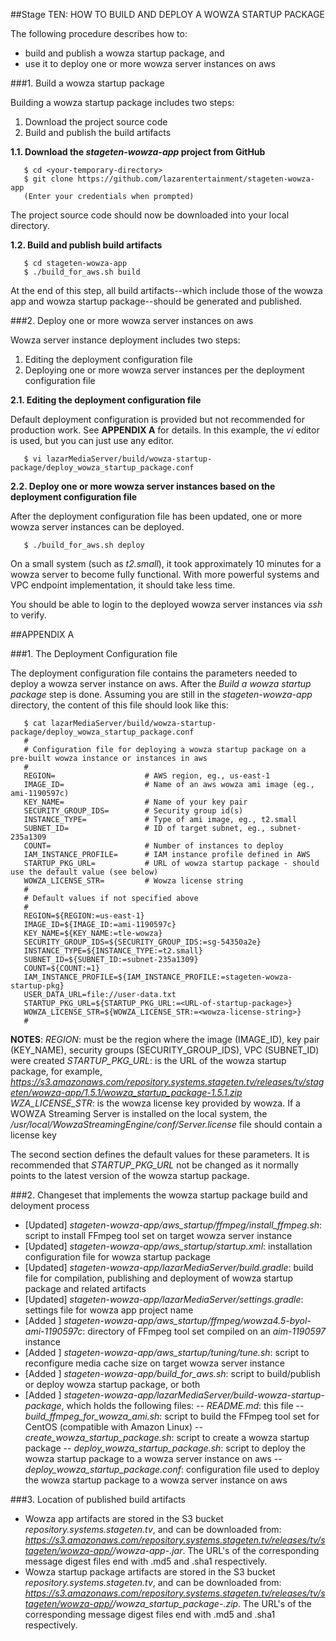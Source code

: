 ##Stage TEN: HOW TO BUILD AND DEPLOY A WOWZA STARTUP PACKAGE

The following procedure describes how to:
- build and publish a wowza startup package, and
- use it to deploy one or more wowza server instances on aws

###1. Build a wowza startup package

Building a wowza startup package includes two steps:

1. Download the project source code
2. Build and publish the build artifacts

**1.1. Download the *stageten-wowza-app* project from GitHub**
```
   $ cd <your-temporary-directory>
   $ git clone https://github.com/lazarentertainment/stageten-wowza-app
   (Enter your credentials when prompted)
```
The project source code should now be downloaded into your local directory.

**1.2. Build and publish build artifacts**
```
   $ cd stageten-wowza-app
   $ ./build_for_aws.sh build
```
   At the end of this step, all build artifacts--which include those of the wowza app and wowza startup package--should be generated and published.

###2. Deploy one or more wowza server instances on aws

Wowza server instance deployment includes two steps:

1. Editing the deployment configuration file
2. Deploying one or more wowza server instances per the deployment configuration file

**2.1. Editing the deployment configuration file**

   Default deployment configuration is provided but not recommended for production work. See **APPENDIX A** for details.
   In this example, the *vi* editor is used, but you can just use any editor.
```
   $ vi lazarMediaServer/build/wowza-startup-package/deploy_wowza_startup_package.conf
```
**2.2. Deploy one or more wowza server instances based on the deployment configuration file**

   After the deployment configuration file has been updated, one or more wowza server instances can be deployed.
```
   $ ./build_for_aws.sh deploy
```
   On a small system (such as *t2.small*), it took approximately 10 minutes for a wowza server to become fully functional. With more powerful systems and VPC endpoint implementation, it should take less time.

   You should be able to login to the deployed wowza server instances via *ssh* to verify.


##APPENDIX A

###1. The Deployment Configuration file

The deployment configuration file contains the parameters needed to deploy a wowza server instance on aws. After the *Build a wowza startup package* step is done. Assuming you are still in the *stageten-wowza-app* directory, the content of this file should look like this:
```
   $ cat lazarMediaServer/build/wowza-startup-package/deploy_wowza_startup_package.conf
   #
   # Configuration file for deploying a wowza startup package on a pre-built wowza instance or instances in aws
   #
   REGION=                    # AWS region, eg., us-east-1
   IMAGE_ID=                  # Name of an aws wowza ami image (eg., ami-1190597c)
   KEY_NAME=                  # Name of your key pair
   SECURITY_GROUP_IDS=        # Security group id(s)
   INSTANCE_TYPE=             # Type of ami image, eg., t2.small
   SUBNET_ID=                 # ID of target subnet, eg., subnet-235a1309
   COUNT=                     # Number of instances to deploy
   IAM_INSTANCE_PROFILE=      # IAM instance profile defined in AWS
   STARTUP_PKG_URL=           # URL of wowza startup package - should use the default value (see below)
   WOWZA_LICENSE_STR=         # Wowza license string
   #
   # Default values if not specified above
   #
   REGION=${REGION:=us-east-1}
   IMAGE_ID=${IMAGE_ID:=ami-1190597c}
   KEY_NAME=${KEY_NAME:=tle-wowza}
   SECURITY_GROUP_IDS=${SECURITY_GROUP_IDS:=sg-54350a2e}
   INSTANCE_TYPE=${INSTANCE_TYPE:=t2.small}
   SUBNET_ID=${SUBNET_ID:=subnet-235a1309}
   COUNT=${COUNT:=1}
   IAM_INSTANCE_PROFILE=${IAM_INSTANCE_PROFILE:=stageten-wowza-startup-pkg}
   USER_DATA_URL=file://user-data.txt
   STARTUP_PKG_URL=${STARTUP_PKG_URL:=<URL-of-startup-package>}
   WOWZA_LICENSE_STR=${WOWZA_LICENSE_STR:=<wowza-license-string>}
   #
```
**NOTES**:
*REGION*: must be the region where the image (IMAGE_ID), key pair (KEY_NAME), security groups (SECURITY_GROUP_IDS), VPC (SUBNET_ID) were created
*STARTUP_PKG_URL*: is the URL of the wowza startup package, for example, *https://s3.amazonaws.com/repository.systems.stageten.tv/releases/tv/stageten/wowza-app/1.5.1/wowza_startup_package-1.5.1.zip*
*WZA_LICENSE_STR*: is the wowza license key provided by wowza. If a WOWZA Streaming Server is installed on the local system, the */usr/local/WowzaStreamingEngine/conf/Server.license* file should contain a license key

The second section defines the default values for these parameters. It is recommended that *STARTUP_PKG_URL* not be changed as it normally points to the latest version of the wowza startup package.

###2. Changeset that implements the wowza startup package build and deloyment process

- [Updated] *stageten-wowza-app/aws_startup/ffmpeg/install_ffmpeg.sh*: script to install FFmpeg tool set on target wowza server instance
- [Updated] *stageten-wowza-app/aws_startup/startup.xml*: installation configuration file for wowza startup package
- [Updated] *stageten-wowza-app/lazarMediaServer/build.gradle*: build file for compilation, publishing and deployment of wowza startup package and related artifacts
- [Updated] *stageten-wowza-app/lazarMediaServer/settings.gradle*: settings file for wowza app project name
- [Added  ] *stageten-wowza-app/aws_startup/ffmpeg/wowza4.5-byol-ami-1190597c*: directory of FFmpeg tool set compiled on an *aim-1190597* instance
- [Added  ] *stageten-wowza-app/aws_startup/tuning/tune.sh*: script to reconfigure media cache size on target wowza server instance
- [Added  ] *stageten-wowza-app/build_for_aws.sh*: script to build/publish or deploy wowza startup package, or both
- [Added  ] *stageten-wowza-app/lazarMediaServer/build-wowza-startup-package*, which holds the following files:
              -- *README.md*: this file
              -- *build_ffmpeg_for_wowza_ami.sh*: script to build the FFmpeg tool set for CentOS (compatible with Amazon Linux)
              -- *create_wowza_startup_package.sh*: script to create a wowza startup package
              -- *deploy_wowza_startup_package.sh*: script to deploy the wowza startup package to a wowza server instance on aws
              -- *deploy_wowza_startup_package.conf*: configuration file used to deploy the wowza startup package to a wowza server instance on aws

###3. Location of published build artifacts

- Wowza app artifacts are stored in the S3 bucket *repository.systems.stageten.tv*, and can be downloaded from: *https://s3.amazonaws.com/repository.systems.stageten.tv/releases/tv/stageten/wowza-app/<release>/wowza-app-<release>.jar*. The URL's of the corresponding message digest files end with .md5 and .sha1 respectively.
- Wowza startup package artifacts are stored in the S3 bucket *repository.systems.stageten.tv*, and can be downloaded from: *https://s3.amazonaws.com/repository.systems.stageten.tv/releases/tv/stageten/wowza-app/<release>/wowza_startup_package-<release>.zip*. The URL's of the corresponding message digest files end with .md5 and .sha1 respectively.
